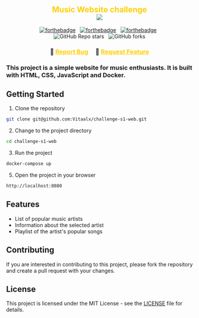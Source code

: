 <h2 align="center" style="color: #fdcf00; align-content: center">
    Music Website challenge <br>
    <img src="https://i.imgur.com/jOxbqo3.png">
</h2>

<center style="text-align:center">

[![forthebadge](https://forthebadge.com/images/badges/built-by-developers.svg)](https://forthebadge.com) &nbsp;
[![forthebadge](https://forthebadge.com/images/badges/built-with-love.svg)](https://forthebadge.com) &nbsp;
[![forthebadge](https://forthebadge.com/images/badges/open-source.svg)](https://forthebadge.com) &nbsp; <br>
![GitHub Repo stars](https://img.shields.io/github/stars/Vitaalx/challenge-s1-web?color=red&logo=github&style=for-the-badge) &nbsp;
![GitHub forks](https://img.shields.io/github/forks/Vitaalx/challenge-s1-web?color=red&logo=github&style=for-the-badge)

</center>

<h3 style="text-align:center">
    🔹
    <a href="https://github.com/Vitaalx/challenge-s1-web/issues" style="color: #fdcf00">Report Bug</a> &nbsp; &nbsp;
    🔹
    <a href="https://github.com/Vitaalx/challenge-s1-web/issues" style="color: #fdcf00">Request Feature</a>
</h3>

### This project is a simple website for music enthusiasts. It is built with HTML, CSS, JavaScript and Docker.

## Getting Started

1. Clone the repository

```bash
git clone git@github.com:Vitaalx/challenge-s1-web.git
```
2. Change to the project directory

```bash
cd challenge-s1-web
```
3. Run the project

```bash
docker-compose up
```
5. Open the project in your browser

```bash
http://localhost:8080
```

## Features

- List of popular music artists
- Information about the selected artist
- Playlist of the artist's popular songs

## Contributing

If you are interested in contributing to this project, please fork the repository and create a pull request with your changes.

## License

This project is licensed under the MIT License - see the [LICENSE](LICENSE) file for details.